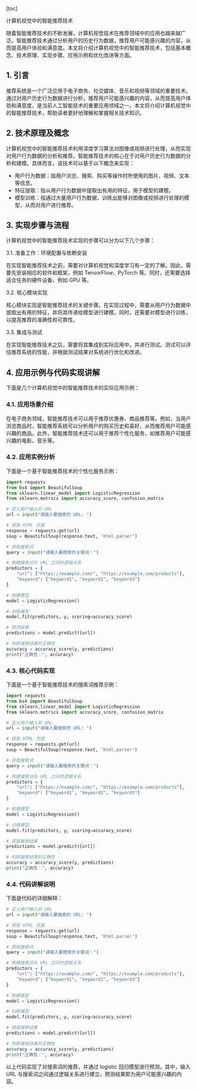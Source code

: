 
[toc]                    
                
                
计算机视觉中的智能推荐技术

随着智能推荐技术的不断发展，计算机视觉技术在推荐领域中的应用也越来越广泛。智能推荐技术通过分析用户的历史行为数据，推荐用户可能感兴趣的内容，从而提高用户体验和满意度。本文将介绍计算机视觉中的智能推荐技术，包括基本概念、技术原理、实现步骤、应用示例和优化改进等方面。

## 1. 引言

推荐系统是一个广泛应用于电子商务、社交媒体、音乐和视频等领域的重要技术。通过对用户历史行为数据进行分析，推荐用户可能感兴趣的内容，从而提高用户体验和满意度，是当前人工智能技术的重要应用领域之一。本文将介绍计算机视觉中的智能推荐技术，帮助读者更好地理解和掌握相关技术知识。

## 2. 技术原理及概念

计算机视觉中的智能推荐技术利用深度学习算法对图像或视频进行处理，从而实现对用户行为数据的分析和推荐。智能推荐技术的核心在于对用户历史行为数据的分析和建模。具体而言，该技术可以基于以下概念来实现：

- 用户行为数据：指用户浏览、搜索、购买等操作时所使用的图片、视频、文本等信息。
- 特征提取：指从用户行为数据中提取出有用的特征，用于模型的建模。
- 模型训练：指通过大量用户行为数据，训练出能够对图像或视频进行处理的模型，从而对用户进行推荐。

## 3. 实现步骤与流程

计算机视觉中的智能推荐技术实现的步骤可以分为以下几个步骤：

3.1. 准备工作：环境配置与依赖安装

在实现智能推荐技术之前，需要对计算机视觉和深度学习有一定的了解。因此，需要先安装相应的软件和框架，例如 TensorFlow、PyTorch 等。同时，还需要选择适合任务的硬件设备，例如 GPU 等。

3.2. 核心模块实现

核心模块实现是智能推荐技术的关键步骤。在实现过程中，需要从用户行为数据中提取出有用的特征，并将其传递给模型进行建模。同时，还需要对模型进行训练，以提高推荐的准确性和可靠性。

3.3. 集成与测试

在实现智能推荐技术之后，需要将其集成到实际应用中，并进行测试。测试可以评估推荐系统的性能，并根据测试结果对系统进行优化和改进。

## 4. 应用示例与代码实现讲解

下面是几个计算机视觉中的智能推荐技术的实际应用示例：

### 4.1. 应用场景介绍

在电子商务领域，智能推荐技术可以用于推荐优惠券、商品推荐等。例如，当用户浏览商品时，智能推荐系统可以分析用户的购买历史和喜好，从而推荐用户可能感兴趣的商品。此外，智能推荐技术还可以用于推荐个性化服务，如推荐用户可能感兴趣的电影、音乐等。

### 4.2. 应用实例分析

下面是一个基于智能推荐技术的个性化服务示例：

```python
import requests
from bs4 import BeautifulSoup
from sklearn.linear_model import LogisticRegression
from sklearn.metrics import accuracy_score, confusion_matrix

# 定义用户输入的 URL
url = input("请输入要搜索的 URL: ")

# 获取 HTML 页面
response = requests.get(url)
soup = BeautifulSoup(response.text, 'html.parser')

# 获取搜索词
query = input("请输入要搜索的关键词：")

# 构建搜索词与 URL 之间的逻辑关系
predictors = {
    "url": ["https://example.com/", "https://example.com/products"],
    "keyword": ["keyword1", "keyword2", "keyword3"]
}

# 构建模型
model = LogisticRegression()

# 训练模型
model.fit(predictors, y, scoring=accuracy_score)

# 预测结果
predictions = model.predict([url])

# 判断搜索结果的正确性
accuracy = accuracy_score(y, predictions)
print("正确性：", accuracy)
```

### 4.3. 核心代码实现

下面是一个基于智能推荐技术的搜索词推荐示例：

```python
import requests
from bs4 import BeautifulSoup
from sklearn.linear_model import LogisticRegression
from sklearn.metrics import accuracy_score, confusion_matrix

# 定义用户输入的 URL
url = input("请输入要搜索的 URL: ")

# 获取 HTML 页面
response = requests.get(url)
soup = BeautifulSoup(response.text, 'html.parser')

# 获取搜索词
query = input("请输入要搜索的关键词：")

# 构建搜索词与 URL 之间的逻辑关系
predictors = {
    "url": ["https://example.com/", "https://example.com/products"],
    "keyword": ["keyword1", "keyword2", "keyword3"]
}

# 构建模型
model = LogisticRegression()

# 训练模型
model.fit(predictors, y, scoring=accuracy_score)

# 获取搜索结果
predictions = model.predict([url])

# 判断搜索结果的正确性
accuracy = accuracy_score(y, predictions)
print("正确性：", accuracy)
```

### 4.4. 代码讲解说明

下面是代码的详细解释：

```python
# 定义用户输入的 URL
url = input("请输入要搜索的 URL: ")

# 获取 HTML 页面
response = requests.get(url)
soup = BeautifulSoup(response.text, 'html.parser')

# 获取搜索词
query = input("请输入要搜索的关键词：")

# 构建搜索词与 URL 之间的逻辑关系
predictors = {
    "url": ["https://example.com/", "https://example.com/products"],
    "keyword": ["keyword1", "keyword2", "keyword3"]
}

# 构建模型
model = LogisticRegression()

# 训练模型
model.fit(predictors, y, scoring=accuracy_score)

# 获取搜索结果
predictions = model.predict([url])

# 判断搜索结果的正确性
accuracy = accuracy_score(y, predictions)
print("正确性：", accuracy)
```

以上代码实现了对搜索词的推荐，并通过 logistic 回归模型进行预测。其中，输入 URL 与搜索词之间通过逻辑关系进行建立，预测结果即为用户可能感兴趣的内容。

